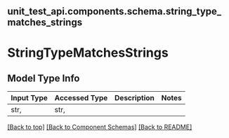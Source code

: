 <a name="top"></a>
## unit_test_api.components.schema.string_type_matches_strings
# StringTypeMatchesStrings

## Model Type Info
Input Type | Accessed Type | Description | Notes
------------ | ------------- | ------------- | -------------
str,  | str,  |  | 

[[Back to top]](#top) [[Back to Component Schemas]](../../../README.md#Component-Schemas) [[Back to README]](../../../README.md)